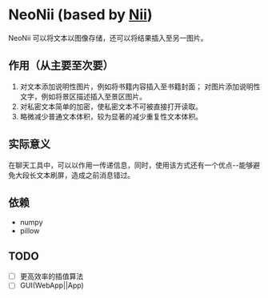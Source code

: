 # NeoNii (based by [Nii](https://github.com/3150601355/Novel_In_Image))

NeoNii 可以将文本以图像存储，还可以将结果插入至另一图片。

## 作用（从主要至次要）

1. 对文本添加说明性图片，例如将书籍内容插入至书籍封面；
   对图片添加说明性文字，例如将景区描述插入至景区图片。
2. 对私密文本简单的加密，使私密文本不可被直接打开读取。
3. 略微减少普通文本体积，较为显著的减少重复性文本体积。

## 实际意义

在聊天工具中，可以以作用一传递信息，同时，使用该方式还有一个优点--能够避免大段长文本刷屏，造成之前消息错过。

## 依赖

+ numpy
+ pillow

## TODO

+ [ ] 更高效率的插值算法
+ [ ] GUI(WebApp||App)
